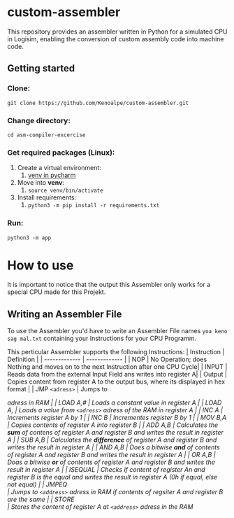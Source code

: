 # custom-assembler
This repository provides an assembler written in Python for a simulated CPU in Logisim, enabling the conversion of custom assembly code into machine code.

## Getting started
### Clone:
`git clone https://github.com/Kenoalpe/custom-assembler.git`

### Change directory:
`cd asm-compiler-excercise`

### Get required packages (Linux):
1. Create a virtual environment:
   1. [venv in pycharm](https://www.jetbrains.com/help/pycharm/creating-virtual-environment.html)
2. Move into **venv**:
   1. `source venv/bin/activate`
3. Install requirements:
    1. `python3 -m pip install -r requirements.txt`

### Run:
`python3 -m app`

# How to use
It is important to notice that the output this Assembler only works for a special CPU made for this Projekt.

## Writing an Assembler File
To use the Assembler you'd have to write an Assembler File names `yoa keno sag mal.txt` containing your Instructions for your CPU Programm.

This perticular Assembler supports the following Instructions:
| Instruction     | Definition      |
| ------------- | ------------- |
| NOP           | No Operation; does Nothing and moves on to the next Instruction after one CPU Cycle|
| INPUT | Reads data from the external Input Field ans writes into register A|
| Output | Copies content from register A to the output bus, where its displayed in hex format |
| JMP `<adress>` | Jumps to <address> adress in  RAM  |
| LOAD A,#<value> | Loads a constant <value> value in register A |
| LOAD A,<adress> | Loads a value from `<adress>` adress of the RAM in register A |
| INC A | Increments register A by 1 |
| INC B | Incrementes register B by 1 |
| MOV B,A | Copies contents of register A into register B |
| ADD A,B | Calculates the **sum** of contens of register A and register B and writes the result in register A | 
| SUB A,B | Calculates the **difference** of register A and register B and writes the result in register A |
| AND A,B | Does a bitwise **and** of contents of register A and register B and writes the result in register A |
| OR A,B | Doas a bitwise **or** of contents of register A and register B and writes the result in register A |
| ISEQUAL | Checks if content of register An and register B is the equal and writes the result in register A (0h if equal, else not equal) |
| JMPEQ <address> | Jumps to `<address>` adress in RAM if contents of regsiter A and register B are the same |
| STORE <address> | Stores the content of register A at `<address>` adress in the RAM
